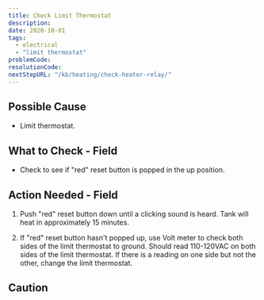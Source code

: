 ```yaml
---
title: Check Limit Thermostat
description:
date: 2020-10-01
tags:
  - electrical
  - "limit thermostat"
problemCode: 
resolutionCode: 
nextStepURL: "/kb/heating/check-heater-relay/"
---
```

## Possible Cause

- Limit thermostat.

## What to Check - Field

- Check to see if "red" reset button is popped in the up position.

## Action Needed - Field

1) Push "red" reset button down until a clicking sound is heard. Tank will heat in approximately 15 minutes. 

2) If "red" reset button hasn't popped up, use Volt meter to check both sides of the limit thermostat to ground. Should read 110-120VAC on both sides of the limit thermostat. If there is a reading on one side but not the other, change the limit thermostat.

## Caution